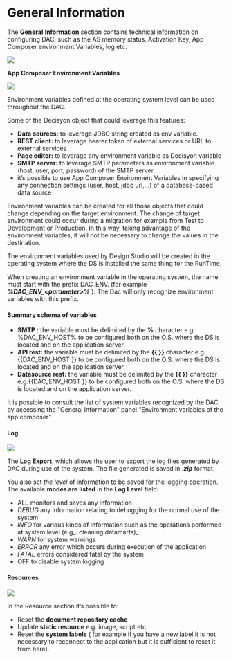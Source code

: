 # General Information

The **General** **Information** section contains technical information on configuring DAC, such as the AS memory status, Activation Key, App Composer environment Variables, log etc.

![](https://dac-docs.s3-us-west-1.amazonaws.com/ImgSito/RunTime/GenerlInfo/1.jpg)

**App Composer Environment Variables**

![](https://dac-docs.s3-us-west-1.amazonaws.com/ImgSito/RunTime/GenerlInfo/3.jpg)

Environment variables defined at the operating system level can be used throughout the DAC.

Some of the Decisyon object that could leverage this features:

* **Data sources:** to leverage JDBC string created as env variable.
* **REST client:** to leverage bearer token of external services or URL to external services
* **Page editor:** to leverage any environment variable as Decisyon variable
* **SMTP server:** to leverage SMTP parameters as environment variable.\(host, user, port, password\) of the SMTP server.
* it’s possible to use App Composer Environment Variables in specifying any connection settings \(user, host, jdbc url,…\) of a database-based data source

Environment variables can be created for all those objects that could change depending on the target environment. The change of target environment could occur during a migration for example from Test to Development or Production. In this way, taking advantage of the environment variables, it will not be necessary to change the values ​​in the destination.

The environment variables used by Design Studio will be created in the operating system where the DS is installed the same thing for the RunTime.

When creating an environment variable in the operating system, the name must start with the prefix DAC\_ENV. \(for example _**%DAC\_ENV\_&lt;parameter&gt;%**_ \). The Dac will only recognize environment variables with this prefix.

#### Summary schema of variables <a id="Summary-schema-of-variables"></a>

* **SMTP :** the variable must be delimited by the **%** character e.g. %DAC\_ENV\_HOST% to be configured both on the O.S. where the DS is located and on the application server.
* **API rest:** the variable must be delimited by the **{{ }}** character e.g.{{DAC\_ENV\_HOST }} to be configured both on the O.S. where the DS is located and on the application server.
* **Datasource rest:** the variable must be delimited by the **{{ }}** character e.g.{{DAC\_ENV\_HOST }} to be configured both on the O.S. where the DS is located and on the application server.

It is possible to consult the list of system variables recognized by the DAC by accessing the "General information" panel "Environment variables of the app composer"

#### Log

![](https://dac-docs.s3-us-west-1.amazonaws.com/ImgSito/RunTime/GenerlInfo/4.jpg)

The **Log Export**, which allows the user to export the log files generated by DAC during use of the system. The file generated is saved in ._**zip**_ format.

You also set _the level_ of information to be saved for the logging operation. The available **modes are listed** in the **Log Level** field:

* ALL monitors and saves any information
* _DEBUG_ any information relating to debugging for the normal use of the system
* _INFO_ for various kinds of information such as the operations performed at system level \(e.g_. cleaning datamarts\)_
* _WARN_ for system warnings
* _ERROR_ any error which occurs during execution of the application
* _FATAL_ errors considered fatal by the system
* OFF to disable system logging

#### Resources

![](https://dac-docs.s3-us-west-1.amazonaws.com/ImgSito/RunTime/GenerlInfo/5.jpg)

In the Resource section it’s possible to:

* Reset the **document repository cache**
* Update **static resource** e.g. image, script etc.
* Reset the **system labels** \( for example if you have a new label it is not necessary to reconnect to the application but it is sufficient to reset it from here\).

